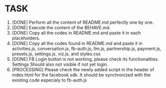 # TASK
1. [DONE] Perform all the content of README.md perfectly one by one.
2. [DONE] Execute the content of the BEHAVE.md.
3. [DONE] Copy all the codes in README.md and paste it in each placeholders.
4. [DONE] Copy all the codes found in README.md and paste it in activities.js, conversation.js, fb-auth.js, llm.js, partnership.js, payment.js, presets.js, settings.js, viz.js, and styles.css
5. [DONE] FB Login button is not working, please check its functionalities. Settings Should also not visible if not yet login.
6. [PROCESSING] Please check the newly added script in the header of index.html for the facebook sdk. It should be synchronized with the existing code especialy to fb-auth.js